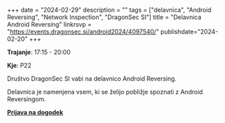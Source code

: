 +++
date = "2024-02-29"
description = ""
tags = ["delavnica", "Android Reversing", "Network Inspection", "DragonSec SI"]
title = "Delavnica Android Reversing"
linkrsvp = "https://events.dragonsec.si/android2024/4097540/"
publishdate="2024-02-20"
+++

**Trajanje**: 17:15 - 20:00

**Kje**: P22

Društvo DragonSec SI vabi na delavnico Android Reversing.

Delavnica je namenjena vsem, ki se želijo pobližje spoznati z Android Reversingom.

<!--more-->

[**Prijava na dogodek**](https://events.dragonsec.si/android2024/4097540/)


